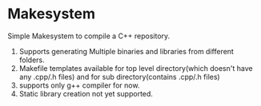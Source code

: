 # Makesystem

Simple Makesystem to compile a C++ repository.

1. Supports generating Multiple binaries and libraries from different folders.
2. Makefile templates available for top level directory(which doesn't have any .cpp/.h files) and for sub directory(contains .cpp/.h files)
3. supports only g++ compiler for now.
4. Static library creation not yet supported.

